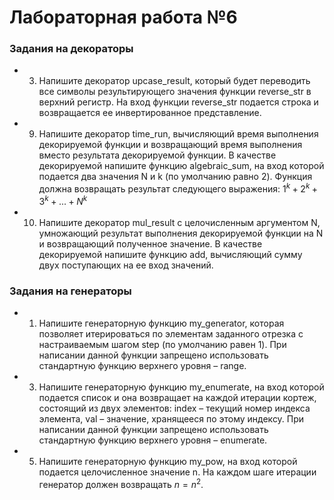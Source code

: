 # Лабораторная работа №6
### Задания на декораторы

- 3. Напишите декоратор upcase_result, который будет переводить все
символы результирующего значения функции reverse_str в верхний
регистр. На вход функции reverse_str подается строка и возвращается
ее инвертированное представление.

- 9. Напишите декоратор time_run, вычисляющий время выполнения
декорируемой функции и возвращающий время выполнения вместо
результата декорируемой функции. В качестве декорируемой
напишите функцию algebraic_sum, на вход которой подается два
значения N и k (по умолчанию равно 2). Функция должна возвращать
результат следующего выражения: $1^k + 2^k + 3^k + ... + N^k$

- 10. Напишите декоратор mul_result с целочисленным аргументом N,
умножающий результат выполнения декорируемой функции на N и
возвращающий полученное значение. В качестве декорируемой
напишите функцию add, вычисляющий сумму двух поступающих на
ее вход значений.

### Задания на генераторы

- 1. Напишите генераторную функцию my_generator, которая позволяет
итерироваться по элементам заданного отрезка с настраиваемым
шагом step (по умолчанию равен 1). При написании данной функции
запрещено использовать стандартную функцию верхнего уровня –
range.
- 3. Напишите генераторную функцию my_enumerate, на вход которой
подается список и она возвращает на каждой итерации кортеж,
состоящий из двух элементов: index – текущий номер индекса
элемента, val – значение, хранящееся по этому индексу. При
написании данной функции запрещено использовать стандартную
функцию верхнего уровня – enumerate.
- 5. Напишите генераторную функцию my_pow, на вход которой подается
целочисленное значение n. На каждом шаге итерации генератор
должен возвращать $n = n^2$.